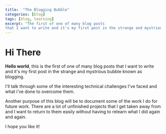 ```yaml
---
title:  "The Blogging Bubble"
categories: [blog]
tags: [blog, learning]
excerpt: "The first of one of many blog posts
that I want to write and it's my first post in the strange and mystrious bubble known as blogging."
---
```


# Hi There

**Hello world**, this is the first of one of many blog posts
that I want to write and it's my first post in the strange and mystrious bubble known as blogging.

I'll talk through some of the interesting technical
challenges I've faced and what i've done to overcome them.

Another purpose of this blog will be to document some of the work I do for future work. There are a lot of unfinished projects that I get taken away from and I want to return to them easily without having to relearn what I did again and again.

I hope you like it!